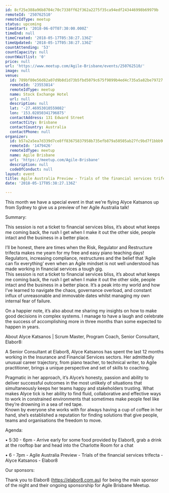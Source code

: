 ```yaml
---
id: 8cf25e388a96b8704c70c7338ff62f362a2275f35ca94edf243446998b69979b
remoteId: '250762510'
remoteIdType: meetup
status: upcoming
timeStart: '2018-06-07T07:30:00.000Z'
timeEnd: null
timeCreated: '2018-05-17T05:38:27.136Z'
timeUpdated: '2018-05-17T05:38:27.136Z'
countAttending: '53'
countCapacity: null
countWaitlist: '0'
price: null
url: 'https://www.meetup.com/Agile-Brisbane/events/250762510/'
image: null
venue:
  id: 789bf80e56d82a07d9b8d1d73b5fbd5079c675f9899b4ed4c735a5a82be79727
  remoteId: '23553814'
  remoteIdType: meetup
  name: Stock Exchange Hotel
  url: null
  description: null
  lat: '-27.46953010559082'
  lon: '153.02850341796875'
  contactAddress: 131 Edward Street
  contactCity: Brisbane
  contactCountry: Australia
  contactPhone: null
organizer:
  id: b57a2a5ea7d339d7ce8ff83675837958b735efb879a50505ab27fc9bd7f1bbb9
  remoteId: '1479426'
  remoteIdType: meetup
  name: Agile Brisbane
  url: 'https://meetup.com/Agile-Brisbane'
  description: null
  codeOfConduct: null
layout: event
title: Agile Australia Preview - Trials of the financial services trifecta
date: '2018-05-17T05:38:27.136Z'

---
```

<p>This month we have a special event in that we're flying Alyce Katsanos up from Sydney to give us a preview of her Agile Australia talk!</p> <p>Summary:</p> <p>This session is not a ticket to financial services bliss, it’s about what keeps me coming back, the rush I get when I make it out the other side, people intact and the business in a better place.</p> <p>I’ll be honest, there are times when the Risk, Regulator and Restructure trifecta makes me yearn for my free and easy piano teaching days! Regulators, increasing compliance, restructures and the belief that ‘Agile can fix everything’ even when an Agile mindset is not well understood has made working in financial services a tough gig.<br/>This session is not a ticket to financial services bliss, it’s about what keeps me coming back, the rush I get when I make it out the other side, people intact and the business in a better place. It’s a peak into my world and how I’ve learned to navigate the chaos, governance overload, and constant influx of unreasonable and immovable dates whilst managing my own internal fear of failure.</p> <p>On a happier note, it’s also about me sharing my insights on how to make good decisions in complex systems. I manage to have a laugh and celebrate the success of accomplishing more in three months than some expected to happen in years.</p> <p>About Alyce Katsanos | Scrum Master, Program Coach, Senior Consultant, Elabor8:</p> <p>A Senior Consultant at Elabor8, Alyce Katsanos has spent the last 12 months working in the Insurance and Financial Services sectors. Her admittedly unusual career trajectory, from piano teacher, to technical writer, to Agile practitioner, brings a unique perspective and set of skills to coaching.</p> <p>Pragmatic in her approach, it’s Alyce’s honesty, passion and ability to deliver successful outcomes in the most unlikely of situations that simultaneously keeps her teams happy and stakeholders trusting. What makes Alyce tick is her ability to find fluid, collaborative and effective ways to work in constrained environments that sometimes make people feel like they’re drowning in a sea of red tape.<br/>Known by everyone she works with for always having a cup of coffee in her hand, she’s established a reputation for finding solutions that give people, teams and organisations the freedom to move.</p> <p>Agenda:</p> <p>• 5:30 - 6pm - Arrive early for some food provided by Elabor8, grab a drink at the rooftop bar and head into the Charlotte Room for a chat</p> <p>• 6 - 7pm - Agile Australia Preview - Trials of the financial services trifecta - Alyce Katsanos - Elabor8</p> <p>Our sponsors:</p> <p>Thank you to Elabor8 (<a href="https://elabor8.com.au" class="linkified">https://elabor8.com.au</a>) for being the main sponsor of the night and their ongoing sponsorship for Agile Brisbane Meetup.</p>
